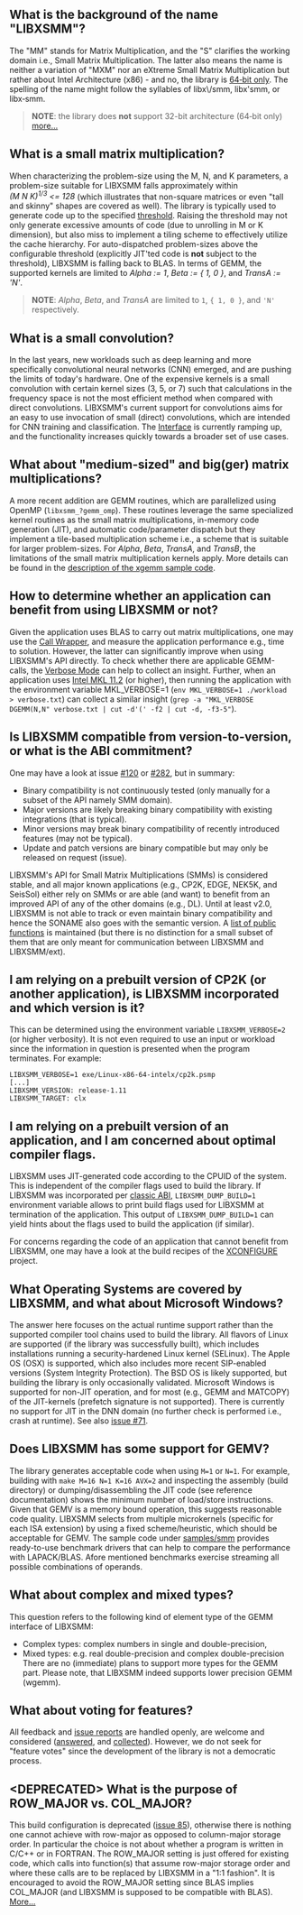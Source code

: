 ## What is the background of the name "LIBXSMM"?
The "MM" stands for Matrix Multiplication, and the "S" clarifies the working domain i.e., Small Matrix Multiplication. The latter also means the name is neither a variation of "MXM" nor an eXtreme Small Matrix Multiplication but rather about Intel Architecture (x86) - and no, the library is [64&#8209;bit only](https://github.com/hfp/libxsmm/issues/103#issuecomment-256887962). The spelling of the name might follow the syllables of libx\\/smm, libx'smm, or libx&#8209;smm.
> **NOTE**: the library does **not** support 32-bit architecture (64&#8209;bit only) [more...](https://github.com/hfp/libxsmm/issues/103#issuecomment-256887962)

## What is a small matrix multiplication?
When characterizing the problem-size using the M, N, and K parameters, a problem-size suitable for LIBXSMM falls approximately within *(M&#160;N&#160;K)<sup>1/3</sup>&#160;\<=&#160;128* (which illustrates that non-square matrices or even "tall and skinny" shapes are covered as well). The library is typically used to generate code up to the specified [threshold](#auto-dispatch). Raising the threshold may not only generate excessive amounts of code (due to unrolling in M or K dimension), but also miss to implement a tiling scheme to effectively utilize the cache hierarchy. For auto-dispatched problem-sizes above the configurable threshold (explicitly JIT'ted code is **not** subject to the threshold), LIBXSMM is falling back to BLAS. In terms of GEMM, the supported kernels are limited to *Alpha := 1*, *Beta := \{ 1, 0 \}*, and *TransA := 'N'*.
> **NOTE**: *Alpha*, *Beta*, and *TransA* are limited to `1`, `{ 1, 0 }`, and `'N'` respectively.

## What is a small convolution?
In the last years, new workloads such as deep learning and more specifically convolutional neural networks (CNN) emerged, and are pushing the limits of today's hardware. One of the expensive kernels is a small convolution with certain kernel sizes (3, 5, or 7) such that calculations in the frequency space is not the most efficient method when compared with direct convolutions. LIBXSMM's current support for convolutions aims for an easy to use invocation of small (direct) convolutions, which are intended for CNN training and classification. The [Interface](#interface-for-convolutions) is currently ramping up, and the functionality increases quickly towards a broader set of use cases.

## What about "medium-sized" and big(ger) matrix multiplications?
A more recent addition are GEMM routines, which are parallelized using OpenMP (`libxsmm_?gemm_omp`). These routines leverage the same specialized kernel routines as the small matrix multiplications, in-memory code generation (JIT), and automatic code/parameter dispatch but they implement a tile-based multiplication scheme i.e., a scheme that is suitable for larger problem-sizes. For *Alpha*, *Beta*, *TransA*, and *TransB*, the limitations of the small matrix multiplication kernels apply. More details can be found in the [description of the xgemm sample code](https://github.com/hfp/libxsmm/tree/master/samples/xgemm#xgemm-tiled-gemm-routines).

## How to determine whether an application can benefit from using LIBXSMM or not?
Given the application uses BLAS to carry out matrix multiplications, one may use the [Call Wrapper](#call-wrapper), and measure the application performance e.g., time to solution. However, the latter can significantly improve when using LIBXSMM's API directly. To check whether there are applicable GEMM-calls, the [Verbose Mode](#verbose-mode) can help to collect an insight. Further, when an application uses [Intel&#160;MKL&#160;11.2](https://registrationcenter.intel.com/en/forms/?productid=2558) (or higher), then running the application with the environment variable MKL_VERBOSE=1 (`env MKL_VERBOSE=1 ./workload > verbose.txt`) can collect a similar insight (`grep -a "MKL_VERBOSE DGEMM(N,N" verbose.txt | cut -d'(' -f2 | cut -d, -f3-5"`).

## Is LIBXSMM compatible from version-to-version, or what is the ABI commitment?
One may have a look at issue [#120](https://github.com/hfp/libxsmm/issues/120#issuecomment-264498939) or [#282](https://github.com/hfp/libxsmm/issues/282#issuecomment-485390494), but in summary:
* Binary compatibility is not continuously tested (only manually for a subset of the API namely SMM domain).
* Major versions are likely breaking binary compatibility with existing integrations (that is typical).
* Minor versions may break binary compatibility of recently introduced features (may not be typical).
* Update and patch versions are binary compatible but may only be released on request (issue).

LIBXSMM's API for Small Matrix Multiplications (SMMs) is considered stable, and all major known applications (e.g., CP2K, EDGE, NEK5K, and SeisSol) either rely on SMMs or are able (and want) to benefit from an improved API of any of the other domains (e.g., DL). Until at least v2.0, LIBXSMM is not able to track or even maintain binary compatibility and hence the SONAME also goes with the semantic version. A [list of public functions](https://github.com/hfp/libxsmm/blob/master/.abi.txt) is maintained (but there is no distinction for a small subset of them that are only meant for communication between LIBXSMM and LIBXSMM/ext).

## I am relying on a prebuilt version of CP2K (or another application), is LIBXSMM incorporated and which version is it?
This can be determined using the environment variable `LIBXSMM_VERBOSE=2` (or higher verbosity). It is not even required to use an input or workload since the information in question is presented when the program terminates. For example:

```
LIBXSMM_VERBOSE=1 exe/Linux-x86-64-intelx/cp2k.psmp
[...]
LIBXSMM_VERSION: release-1.11
LIBXSMM_TARGET: clx
```

## I am relying on a prebuilt version of an application, and I am concerned about optimal compiler flags.
LIBXSMM uses JIT-generated code according to the CPUID of the system. This is independent of the compiler flags used to build the library. If LIBXSMM was incorporated per [classic ABI](https://libxsmm.readthedocs.io/#classic-library-abi), `LIBXSMM_DUMP_BUILD=1` environment variable allows to print build flags used for LIBXSMM at termination of the application. This output of `LIBXSMM_DUMP_BUILD=1` can yield hints about the flags used to build the application (if similar).

For concerns regarding the code of an application that cannot benefit from LIBXSMM, one may have a look at the build recipes of the [XCONFIGURE](http://xconfigure.readthedocs.io/) project.

## What Operating Systems are covered by LIBXSMM, and what about Microsoft Windows?
The answer here focuses on the actual runtime support rather than the supported compiler tool chains used to build the library. All flavors of Linux are supported (if the library was successfully built), which includes installations running a security-hardened Linux kernel (SELinux). The Apple OS (OSX) is supported, which also includes more recent SIP-enabled versions (System Integrity Protection). The BSD OS is likely supported, but building the library is only occasionally validated. Microsoft Windows is supported for non-JIT operation, and for most (e.g., GEMM and MATCOPY) of the JIT-kernels (prefetch signature is not supported). There is currently no support for JIT in the DNN domain (no further check is performed i.e., crash at runtime). See also [issue #71](https://github.com/hfp/libxsmm/issues/71).

## Does LIBXSMM has some support for GEMV?
The library generates acceptable code when using `M=1` or `N=1`. For example, building with `make M=16 N=1 K=16 AVX=2` and inspecting the assembly (build directory) or dumping/disassembling the JIT code (see reference documentation) shows the minimum number of load/store instructions. Given that GEMV is a memory bound operation, this suggests reasonable code quality. LIBXSMM selects from multiple microkernels (specific for each ISA extension) by using a fixed scheme/heuristic, which should be acceptable for GEMV. The sample code under [samples/smm](https://github.com/hfp/libxsmm/blob/master/samples/smm) provides ready-to-use benchmark drivers that can help to compare the performance with LAPACK/BLAS. Afore mentioned benchmarks exercise streaming all possible combinations of operands.

## What about complex and mixed types?
This question refers to the following kind of element type of the GEMM interface of LIBXSMM:
* Complex types: complex numbers in single and double-precision,
* Mixed types: e.g. real double-precision and complex double-precision
There are no (immediate) plans to support more types for the GEMM part. Please note, that LIBXSMM indeed supports lower precision GEMM (wgemm).

## What about voting for features?
All feedback and [issue reports](https://github.com/hfp/libxsmm/issues) are handled openly, are welcome and considered ([answered](https://github.com/hfp/libxsmm/issues?q=is%3Aissue+is%3Aclosed), and [collected](https://github.com/hfp/libxsmm/wiki/Development#longer-term-issues)). However, we do not seek for "feature votes" since the development of the library is not a democratic process.

## \<DEPRECATED\> What is the purpose of ROW_MAJOR vs. COL_MAJOR?
This build configuration is deprecated ([issue 85](https://github.com/hfp/libxsmm/issues/85)), otherwise there is nothing one cannot achieve with row-major as opposed to column-major storage order. In particular the choice is not about whether a program is written in C/C++ or in FORTRAN. The ROW_MAJOR setting is just offered for existing code, which calls into function(s) that assume row-major storage order and where these calls are to be replaced by LIBXSMM in a "1:1 fashion". It is encouraged to avoid the ROW_MAJOR setting since BLAS implies COL_MAJOR (and LIBXSMM is supposed to be compatible with BLAS). [More...](https://github.com/hfp/libxsmm/issues/80)
